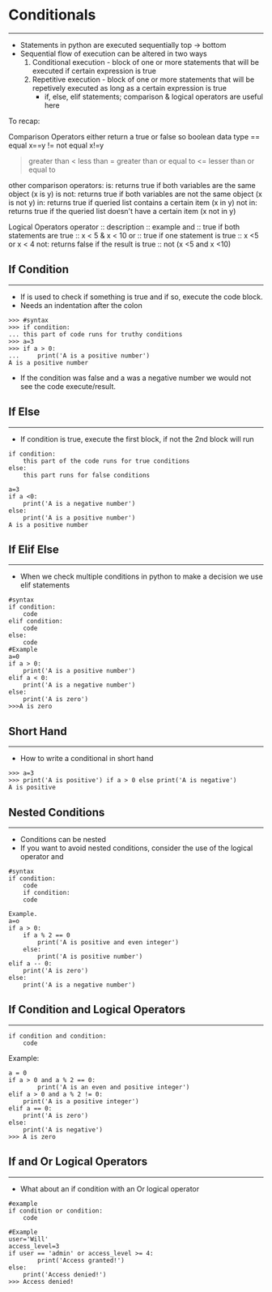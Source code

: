 # Conditionals
----------------
- Statements in python are executed sequentially top -> bottom 
- Sequential flow of execution can be altered in two ways
    1. Conditional execution - block of one or more statements that will be executed if certain expression is true 
    2. Repetitive execution - block of one or more statements that will be repetively executed as long as a certain expression is true
        - if, else, elif statements; comparison & logical operators are useful here

To recap: 

Comparison Operators
either return a true or false so boolean data type 
== equal x==y
!= not equal x!=y
> greater than
< less than 
>= greater than or equal to 
<= lesser than or equal to 

other comparison operators:
is: returns true if both variables are the same object (x is y)
is not: returns true if both variables are not the same object (x is not y)
in: returns true if queried list contains a certain item (x in y)
not in: returns true if the queried list doesn't have a certain item (x not in y)

Logical Operators
operator :: description :: example
and :: true if both statements are true :: x < 5 & x < 10 
or :: true if one statement is true :: x <5  or x < 4
not: returns false if the result is true :: not (x <5 and x <10)

## If Condition
----------------

- If is used to check if something is true and if so, execute the code block.
- Needs an indentation after the colon

```
>>> #syntax
>>> if condition:
... this part of code runs for truthy conditions
>>> a=3
>>> if a > 0:   
...     print('A is a positive number')
A is a positive number
```

- If the condition was false and a was a negative number we would not see the code execute/result. 

## If Else
----------

- If condition is true, execute the first block, if not the 2nd block will run

```
if condition:
    this part of the code runs for true conditions
else:
    this part runs for false conditions

a=3
if a <0:
    print('A is a negative number')
else:
    print('A is a positive number')
A is a positive number   
```

## If Elif Else
----------------
- When we check multiple conditions in python to make a decision we use elif statements

```
#syntax
if condition:
    code
elif condition:
    code
else:
    code
#Example
a=0
if a > 0:
    print('A is a positive number')
elif a < 0:
    print('A is a negative number')
else:
    print('A is zero')
>>>A is zero
```

## Short Hand
--------------

- How to write a conditional in short hand 

```
>>> a=3
>>> print('A is positive') if a > 0 else print('A is negative')
A is positive
```

## Nested Conditions
---------------------

- Conditions can be nested 
- If you want to avoid nested conditions, consider the use of the logical operator and

```
#syntax
if condition:
    code
    if condition:
    code

Example. 
a=o
if a > 0:
    if a % 2 == 0
        print('A is positive and even integer')
    else:
        print('A is positive number')
elif a -- 0:
    print('A is zero')
else:
    print('A is a negative number')
```

## If Condition and Logical Operators
--------------------------------------

```
if condition and condition:
    code
```

Example:
```
a = 0
if a > 0 and a % 2 == 0:
        print('A is an even and positive integer')
elif a > 0 and a % 2 != 0:
    print('A is a positive integer')
elif a == 0:
    print('A is zero')
else:
    print('A is negative')
>>> A is zero
```

## If and Or Logical Operators
-------------------------------

- What about an if condition with an Or logical operator 

```
#example
if condition or condition:
    code

#Example
user='Will'
access_level=3
if user == 'admin' or access_level >= 4:
        print('Access granted!')
else:
    print('Access denied!')
>>> Access denied!
```